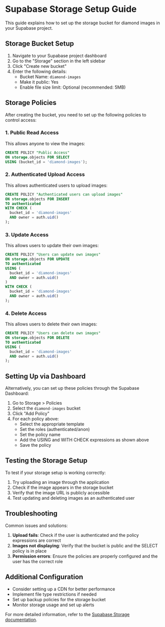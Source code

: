 # Supabase Storage Setup Guide

This guide explains how to set up the storage bucket for diamond images in your Supabase project.

## Storage Bucket Setup

1. Navigate to your Supabase project dashboard
2. Go to the "Storage" section in the left sidebar
3. Click "Create new bucket"
4. Enter the following details:
   - Bucket Name: `diamond-images`
   - Make it public: Yes
   - Enable file size limit: Optional (recommended: 5MB)

## Storage Policies

After creating the bucket, you need to set up the following policies to control access:

### 1. Public Read Access

This allows anyone to view the images:

```sql
CREATE POLICY "Public Access"
ON storage.objects FOR SELECT
USING (bucket_id = 'diamond-images');
```

### 2. Authenticated Upload Access

This allows authenticated users to upload images:

```sql
CREATE POLICY "Authenticated users can upload images"
ON storage.objects FOR INSERT
TO authenticated
WITH CHECK (
  bucket_id = 'diamond-images'
  AND owner = auth.uid()
);
```

### 3. Update Access

This allows users to update their own images:

```sql
CREATE POLICY "Users can update own images"
ON storage.objects FOR UPDATE
TO authenticated
USING (
  bucket_id = 'diamond-images'
  AND owner = auth.uid()
)
WITH CHECK (
  bucket_id = 'diamond-images'
  AND owner = auth.uid()
);
```

### 4. Delete Access

This allows users to delete their own images:

```sql
CREATE POLICY "Users can delete own images"
ON storage.objects FOR DELETE
TO authenticated
USING (
  bucket_id = 'diamond-images'
  AND owner = auth.uid()
);
```

## Setting Up via Dashboard

Alternatively, you can set up these policies through the Supabase Dashboard:

1. Go to Storage > Policies
2. Select the `diamond-images` bucket
3. Click "Add Policy"
4. For each policy above:
   - Select the appropriate template
   - Set the roles (authenticated/anon)
   - Set the policy name
   - Add the USING and WITH CHECK expressions as shown above
   - Save the policy

## Testing the Storage Setup

To test if your storage setup is working correctly:

1. Try uploading an image through the application
2. Check if the image appears in the storage bucket
3. Verify that the image URL is publicly accessible
4. Test updating and deleting images as an authenticated user

## Troubleshooting

Common issues and solutions:

1. **Upload fails**: Check if the user is authenticated and the policy expressions are correct
2. **Images not displaying**: Verify that the bucket is public and the SELECT policy is in place
3. **Permission errors**: Ensure the policies are properly configured and the user has the correct role

## Additional Configuration

- Consider setting up a CDN for better performance
- Implement file type restrictions if needed
- Set up backup policies for the storage bucket
- Monitor storage usage and set up alerts

For more detailed information, refer to the [Supabase Storage documentation](https://supabase.com/docs/guides/storage).

